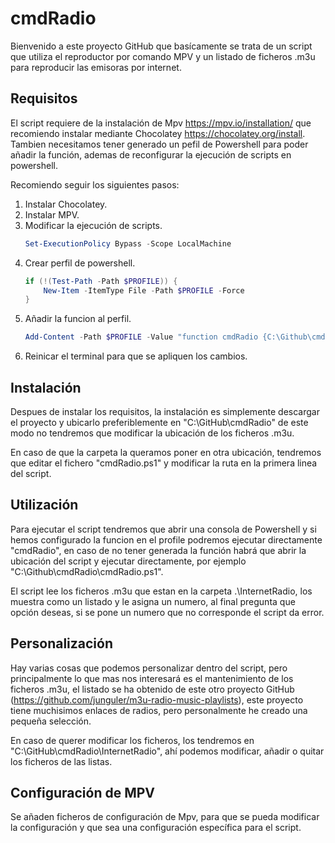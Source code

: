 # cmdRadio

Bienvenido a este proyecto GitHub que basícamente se trata de un script que utiliza el reproductor por comando MPV y un listado de ficheros .m3u para reproducir las emisoras por internet.

## Requisitos

El script requiere de la instalación de Mpv https://mpv.io/installation/ que recomiendo instalar mediante Chocolatey https://chocolatey.org/install. Tambien necesitamos tener generado un pefil de Powershell para poder añadir la función, ademas de reconfigurar la ejecución de scripts en powershell.

Recomiendo seguir los siguientes pasos:

1. Instalar Chocolatey.
2. Instalar MPV.
3. Modificar la ejecución de scripts.
    ```Powershell
    Set-ExecutionPolicy Bypass -Scope LocalMachine
    ```
4. Crear perfil de powershell.
    ```powershell
    if (!(Test-Path -Path $PROFILE)) {
        New-Item -ItemType File -Path $PROFILE -Force
    }
    ```
5. Añadir la funcion al perfil.
    ```powershell
    Add-Content -Path $PROFILE -Value "function cmdRadio {C:\Github\cmdRadio\cmdRadio.ps1}"
    ```
6. Reinicar el terminal para que se apliquen los cambios.

## Instalación

Despues de instalar los requisitos, la instalación es simplemente descargar el proyecto y ubicarlo preferiblemente en "C:\GitHub\cmdRadio" de este modo no tendremos que modificar la ubicación de los ficheros .m3u.

En caso de que la carpeta la queramos poner en otra ubicación, tendremos que editar el fichero "cmdRadio.ps1" y modificar la ruta en la primera linea del script.

## Utilización

Para ejecutar el script tendremos que abrir una consola de Powershell y si hemos configurado la funcion en el profile podremos ejecutar directamente "cmdRadio", en caso de no tener generada la función habrá que abrir la ubicación del script y ejecutar directamente, por ejemplo "C:\Github\cmdRadio\cmdRadio.ps1".

El script lee los ficheros .m3u que estan en la carpeta .\InternetRadio, los muestra como un listado y le asigna un numero, al final pregunta que opción deseas, si se pone un numero que no corresponde el script da error.

## Personalización

Hay varias cosas que podemos personalizar dentro del script, pero principalmente lo que mas nos interesará es el mantenimiento de los ficheros .m3u, el listado se ha obtenido de este otro proyecto GitHub (https://github.com/junguler/m3u-radio-music-playlists), este proyecto tiene muchisimos enlaces de radios, pero personalmente he creado una pequeña selección.

En caso de querer modificar los ficheros, los tendremos en "C:\GitHub\cmdRadio\InternetRadio", ahí podemos modificar, añadir o quitar los ficheros de las listas.

## Configuración de MPV

Se añaden ficheros de configuración de Mpv, para que se pueda modificar la configuración y que sea una configuración específica para el script.
